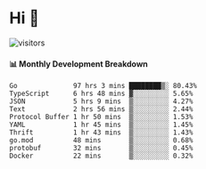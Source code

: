 # Hi 👋
 
![visitors](https://visitor-badge.glitch.me/badge?page_id=sorcererxw.sorcererx)

#### 📊 Monthly Development Breakdown

<!--START_SECTION:waka-->
```text
Go              97 hrs 3 mins ████████▒░ 80.43%
TypeScript      6 hrs 48 mins ▓░░░░░░░░░ 5.65%
JSON            5 hrs 9 mins  ▒░░░░░░░░░ 4.27%
Text            2 hrs 56 mins ▒░░░░░░░░░ 2.44%
Protocol Buffer 1 hr 50 mins  ▒░░░░░░░░░ 1.53%
YAML            1 hr 45 mins  ▒░░░░░░░░░ 1.45%
Thrift          1 hr 43 mins  ▒░░░░░░░░░ 1.43%
go.mod          48 mins       ▒░░░░░░░░░ 0.68%
protobuf        32 mins       ▒░░░░░░░░░ 0.45%
Docker          22 mins       ▒░░░░░░░░░ 0.32%
```
<!--END_SECTION:waka-->
